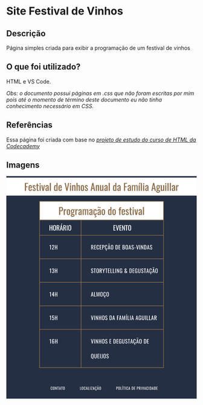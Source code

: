 # Site Festival de Vinhos

## Descrição

Página simples criada para exibir a programação de um festival de vinhos

## O que foi utilizado?

HTML e VS Code.

<em>Obs: o documento possui páginas em .css que não foram escritas por mim pois até o momento de término deste documento eu não tinha conhecimento necessário em CSS.</em>

## Referências

Essa página foi criada com base no <a href="https://www.codecademy.com/courses/learn-html/projects/html-wine-festival-schedule" target="_blank"><em>projeto de estudo do curso de HTML da Codecademy</em></a>

## Imagens

![Print do site do festival de vinhos](img/festival-vinhos1.png)
